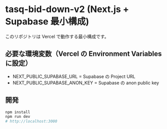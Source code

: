 # tasq-bid-down-v2 (Next.js + Supabase 最小構成)

このリポジトリは Vercel で動作する最小構成です。

## 必要な環境変数（Vercel の Environment Variables に設定）
- NEXT_PUBLIC_SUPABASE_URL = Supabase の Project URL
- NEXT_PUBLIC_SUPABASE_ANON_KEY = Supabase の anon public key

## 開発
```bash
npm install
npm run dev
# http://localhost:3000
